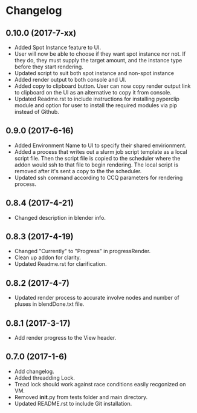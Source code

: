 # Changelog

## 0.10.0 (2017-7-xx)
- Added Spot Instance feature to UI.
- User will now be able to choose if they want spot instance nor not. If they do, they must supply the target amount, and the instance type before they start rendering.
- Updated script to suit both spot instance and non-spot instance
- Added render output to both console and UI.
- Added copy to clipboard button. User can now copy render output link to clipboard on the UI as an alternative to copy it from console.
- Updated Readme.rst to include instructions for installing pyperclip module and option for user to install the required modules via pip instead of Github.

## 0.9.0 (2017-6-16)
- Added Environment Name to UI to specify their shared envirionment.
- Added a process that writes out a slurm job script template as a local script file. Then the script file is copied to the scheduler where the addon would ssh to that file to begin rendering. The local script is removed after it's sent a copy to the the scheduler.
- Updated ssh command according to CCQ parameters for rendering process.

## 0.8.4 (2017-4-21)
- Changed description in blender info.

## 0.8.3 (2017-4-19)

- Changed "Currently" to "Progress" in progressRender.
- Clean up addon for clarity.
- Updated Readme.rst for clarification.

## 0.8.2 (2017-4-7)

- Updated render process to accurate involve nodes and number of pluses in blendDone.txt file.

## 0.8.1 (2017-3-17)

- Add render progress to the View header.

## 0.7.0 (2017-1-6)

- Add changelog.
- Added threadding Lock.
- Tread lock should work against race conditions easily recgonized on VM.
- Removed __init__.py from tests folder and main directory.
- Updated README.rst to include Git installation.